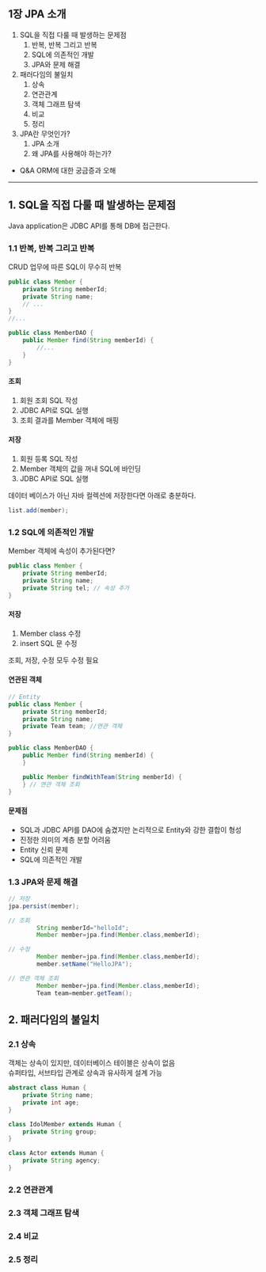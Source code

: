## 1장 JPA 소개

1. SQL을 직접 다룰 때 발생하는 문제점
    1. 반복, 반복 그리고 반복
    2. SQL에 의존적인 개발
    3. JPA와 문제 해결
2. 패러다임의 불일치
    1. 상속
    2. 연관관계
    3. 객체 그래프 탐색
    4. 비교
    5. 정리
3. JPA란 무엇인가?
    1. JPA 소개
    2. 왜 JPA를 사용해야 하는가?

- Q&A ORM에 대한 궁금증과 오해

---

## 1. SQL을 직접 다룰 때 발생하는 문제점

Java application은 JDBC API를 통해 DB에 접근한다.

### 1.1 반복, 반복 그리고 반복

CRUD 업무에 따른 SQL이 무수히 반복

```java
public class Member {
    private String memberId;
    private String name;
    // ...
}
//...

public class MemberDAO {
    public Member find(String memberId) {
        //...
    }
}
```

#### 조회

1. 회원 조회 SQL 작성
2. JDBC API로 SQL 실행
3. 조회 결과를 Member 객체에 매핑

#### 저장

1. 회원 등록 SQL 작성
2. Member 객체의 값을 꺼내 SQL에 바인딩
3. JDBC API로 SQL 실행

데이터 베이스가 아닌 자바 컬렉션에 저장한다면 아래로 충분하다.

```java
list.add(member);
```

### 1.2 SQL에 의존적인 개발

Member 객체에 속성이 추가된다면?

```java
public class Member {
    private String memberId;
    private String name;
    private String tel; // 속성 추가
}
```

#### 저장

1. Member class 수정
2. insert SQL 문 수정

조회, 저장, 수정 모두 수정 필요

#### 연관된 객체

```java
// Entity
public class Member {
    private String memberId;
    private String name;
    private Team team; //연관 객체
}

public class MemberDAO {
    public Member find(String memberId) {
    }

    public Member findWithTeam(String memberId) {
    } // 연관 객체 조회
}
```

#### 문제점

- SQL과 JDBC API를 DAO에 숨겼지만 논리적으로 Entity와 강한 결합이 형성
- 진정한 의미의 계층 분할 어려움
- Entity 신뢰 문제
- SQL에 의존적인 개발

### 1.3 JPA와 문제 해결

```java
// 저장
jpa.persist(member);

// 조회
        String memberId="helloId";
        Member member=jpa.find(Member.class,memberId);

// 수정
        Member member=jpa.find(Member.class,memberId);
        member.setName("HelloJPA");

// 연관 객체 조회
        Member member=jpa.find(Member.class,memberId);
        Team team=member.getTeam();
```

## 2. 패러다임의 불일치

### 2.1 상속

객체는 상속이 있지만, 데이터베이스 테이블은 상속이 없음  
슈퍼타입, 서브타입 관계로 상속과 유사하게 설계 가능

```java
abstract class Human {
    private String name;
    private int age;
}

class IdolMember extends Human {
    private String group;
}

class Actor extends Human {
    private String agency;
}
```


### 2.2 연관관계

### 2.3 객체 그래프 탐색

### 2.4 비교

### 2.5 정리

